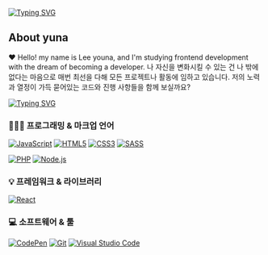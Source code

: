 [![Typing SVG](https://readme-typing-svg.demolab.com?font=Fira+Code&weight=500&size=18&pause=1000&color=F76161&random=false&width=435&lines=Thank+you+for+visit++my+github+!++%F0%9F%8D%80%F0%9F%92%9A;Hello+!+I'm+yuna+!+front+end+developer+%F0%9F%A5%B0)](https://git.io/typing-svg)



## About yuna

❤️ Hello! my name is Lee youna, and I'm studying frontend development with the dream of becoming a developer.
나 자신을 변화시킬 수 있는 건 나 밖에 없다는 마음으로 매번 최선을 다해 모든 프로젝트나 활동에 임하고 있습니다.
저의 노력과 열정이 가득 묻어있는 코드와 진행 사항들을 함께 보실까요?




[![Typing SVG](https://readme-typing-svg.demolab.com?font=Fira+Code&weight=500&size=18&pause=1000&color=4E5D85&random=false&width=435&lines=%EC%82%AC%EC%9A%A9%ED%95%A0+%EC%88%98+%EC%9E%88%EB%8A%94+%EA%B8%B0%EC%88%A0%EC%8A%A4%ED%83%9D++%F0%9F%91%A9%F0%9F%8F%BB%E2%80%8D%F0%9F%92%BB)](https://git.io/typing-svg)

### 👩🏻‍💻 프로그래밍 & 마크업 언어
<div>
  <a href="#"><img alt="JavaScript" src="https://img.shields.io/badge/JavaScript-F7DF1E?style=flat&logo=JavaScript&logoColor=white"></a>
  <a href="#"><img alt="HTML5" src="https://img.shields.io/badge/HTML5-E34F26?logo=HTML5&logoColor=white"></a>
  <a href="#"><img alt="CSS3" src="https://img.shields.io/badge/CSS3-1572B6?logo=CSS3&logoColor=white"></a>
  <a href="#"><img alt="SASS" src="https://img.shields.io/badge/SASS-1572B6?logo=SASS&logoColor=white"></a>
  
  <a href="#"><img alt="PHP" src="https://img.shields.io/badge/PHP-777BB4?logo=PHP&logoColor=white"></a>
  <a href="#"><img alt="Node.js" src="https://img.shields.io/badge/Node.js-339933?logo=Node.js&logoColor=white"></a>
</div>

 ### 💡 프레임워크 & 라이브러리
<div>
  <a href="#"><img alt="React" src="https://img.shields.io/badge/React-61DAFB?logo=React&logoColor=white"></a>
</div>

 ### 💻 소프트웨어 & 툴
<div>
  <a href="#"><img alt="CodePen" src="https://img.shields.io/badge/CodePen-000?logo=CodePen&logoColor=white"></a>
  <a href="#"><img alt="Git" src="https://img.shields.io/badge/Git-F05032?logo=Git&logoColor=white"></a>
  <a href="#"><img alt="Visual Studio Code" src="https://img.shields.io/badge/Visual Studio Code-007ACC?logo=Visual Studio Code&logoColor=white"></a>
</div>
